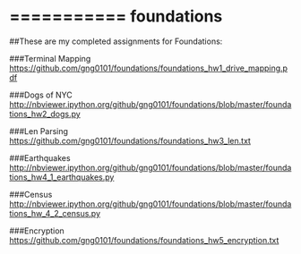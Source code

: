 ===========
foundations
===========
##These are my completed assignments for Foundations:

###Terminal Mapping
https://github.com/gng0101/foundations/foundations_hw1_drive_mapping.pdf

###Dogs of NYC
http://nbviewer.ipython.org/github/gng0101/foundations/blob/master/foundations_hw2_dogs.py

###Len Parsing
https://github.com/gng0101/foundations/foundations_hw3_len.txt

###Earthquakes
http://nbviewer.ipython.org/github/gng0101/foundations/blob/master/foundations_hw4_1_earthquakes.py

###Census
http://nbviewer.ipython.org/github/gng0101/foundations/blob/master/foundations_hw_4_2_census.py

###Encryption
https://github.com/gng0101/foundations/foundations_hw5_encryption.txt
